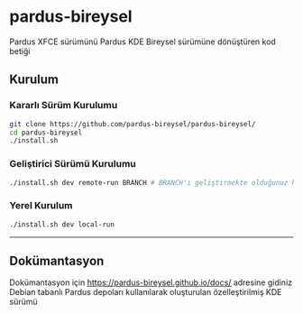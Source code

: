 # pardus-bireysel
Pardus XFCE sürümünü Pardus KDE Bireysel sürümüne dönüştüren kod betiği

## Kurulum
### Kararlı Sürüm Kurulumu
```bash
git clone https://github.com/pardus-bireysel/pardus-bireysel/
cd pardus-bireysel
./install.sh
```
### Geliştirici Sürümü Kurulumu
```bash
./install.sh dev remote-run BRANCH # BRANCH'ı geliştirmekte olduğunuz kol ile değiştirin
```

### Yerel Kurulum
```bash
./install.sh dev local-run
```

---

## Dokümantasyon
Dokümantasyon için https://pardus-bireysel.github.io/docs/ adresine gidiniz
Debian tabanlı Pardus depoları kullanılarak oluşturulan özelleştirilmiş KDE sürümü

<!-- halak0013/pkde README.md -->
<!-- ## Gnu/Linux dünyasında kişiselleştime deyince aklıma ilk kde geliyor. Neden
- Sayamayacağınız kadar eklenti tema var.
- Ayarları çok kapsamlı
- Görsellik açısından yapılacakların sınırı yok
- işlevsellik anlamında bir çok artısı var...

### Bu iso'nun saf kde'den ne farkı var.

Öncelikle *burada yapabileceklerinizi normal ked üzerinde de yapabilirsiniz ek olarak eklenenleri aşamları ayarlayarak yapabilirsiniz* diyelim ve başlayalım:

- 📏 Üst panel eklendi
    - çalışma alanı
    - 📊 internet, işlemci, ram izleyici
    - 📆 ⛅ olay takvimi
- 🌟 alt panel ort tık ile kapama ve genel menü eklendi
- 🧩 ikon, imleç, plasma, teması değiştirildi
- 🧩 özel kde renk teması yapıldı ve gtk için tema uyarlandı
- 🔳 ekran köşelerine masaüstü ızgarası eklendi
- 🧊 bulanıklık, pencere dalgalanma gibi efekler eklendi

....

- 🚩 seçtiğin metni `ctrl+shift+j` ile otomatik çevirebilirsiniz
- 🖼️ flameshot ile üst düzey ekran görüntüsü alma(`print`, `shift+print`)
- ↔️ `shift+ctrl+meta` sağ sol ile çalışma alanlarında gezinme
- 🔁 normcap ile istediğimiz kısmın yazısını kopyalama(`ctrl+print`)
- ↔️ `shift+ctrl+meta` sağ sol ile geçerli pencereyi çalışma alanlarında gezinme

- 🌟 libre office için mavi yaru teması eklenip varsayılan olarak sekmeli görünüm ayarlandı
- 🧑🏻‍💻 kde'de olan açma ve yeniden başlatma sıknıtısı için 
    - servis eklendi
    - ayarlardan başlangıçta oturumu kaydetme kapandı

...

- 🖥️ dokunmatik panel(touchpad) için tıklama ayarı eklendi
- 🖥️ dokunmatik panel için gesture'lar eklendi
    - 3 parmağı birleşirme ile pencere kapama
    - 3 parmak ile yukarı ile pencere büyütme, aşağı ile alta indirme
    - 3 parmkla pencereyi sağa sola yerleştirme
    - 4 parmak sağ sol ile çalışma alanları arasında gezinme
    - 4 parmak aşağı ile arama açma

...

- 🗑️ gereksiz uygulamalar silindi bazı ek uygulamalar yüklendi
- 🐆📲 staj zamanı verilen android emulatör uygulaması eklendi
    - emulatör oluşturup ayarlayıp silebilme ve daha fazlası
 -->
